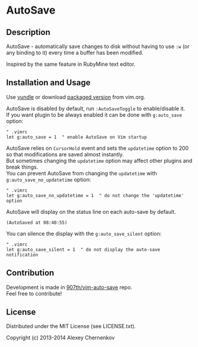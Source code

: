 # AutoSave

## Description

AutoSave - automatically save changes to disk without having to use `:w` (or any binding to it) every time a buffer has been modified.

Inspired by the same feature in RubyMine text editor.

## Installation and Usage

Use [vundle](https://github.com/gmarik/vundle) or
download [packaged version](http://www.vim.org/scripts/script.php?script_id=4521) from vim.org.

AutoSave is disabled by default, run `:AutoSaveToggle` to enable/disable it.  
If you want plugin to be always enabled it can be done with `g:auto_save` option:

```VimL
" .vimrc
let g:auto_save = 1  " enable AutoSave on Vim startup

```

AutoSave relies on `CursorHold` event and sets the `updatetime` option to 200 so that modifications are saved almost instantly.  
But sometimes changing the `updatetime` option may affect other plugins and break things.  
You can prevent AutoSave from changing the `updatetime` with `g:auto_save_no_updatetime` option:

```VimL
" .vimrc
let g:auto_save_no_updatetime = 1  " do not change the 'updatetime' option

```

AutoSave will display on the status line on each auto-save by default.

```
(AutoSaved at 08:40:55)
```

You can silence the display with the `g:auto_save_silent` option:

```VimL
" .vimrc
let g:auto_save_silent = 1  " do not display the auto-save notification

```

## Contribution

Development is made in [907th/vim-auto-save](https://github.com/907th/vim-auto-save) repo.  
Feel free to contribute!

## License

Distributed under the MIT License (see LICENSE.txt).

Copyright (c) 2013-2014 Alexey Chernenkov
